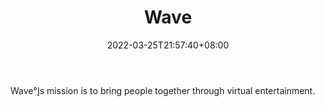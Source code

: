 ﻿---
weight: 
title: "Wave"
description: "Wave°Įs mission is to bring people together through virtual entertainment."
date: 2022-03-25T21:57:40+08:00
lastmod: 2022-03-25T16:45:40+08:00
draft: false
authors: ["Metabd"]
featuredImage: "390.jpg"
link: "https://wavexr.com/"
tags: ["Wave","‘™”Ó÷ś”ťņ÷"]
categories: ["navigation"]
navigation: ["‘™”Ó÷ś”ťņ÷"]
lightgallery: true
toc: true
pinned: false
recommend: false
recommend1: false
---
Wave°Įs mission is to bring people together through virtual entertainment.
